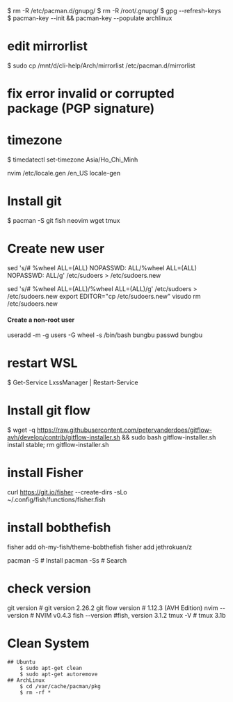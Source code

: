 $ rm -R /etc/pacman.d/gnupg/
$ rm -R /root/.gnupg/ 
$ gpg --refresh-keys
$ pacman-key --init && pacman-key --populate archlinux

# edit mirrorlist
$ sudo cp /mnt/d/cli-help/Arch/mirrorlist  /etc/pacman.d/mirrorlist

# fix error invalid or corrupted package (PGP signature)

# timezone
$ timedatectl set-timezone Asia/Ho_Chi_Minh

nvim /etc/locale.gen
/en_US
locale-gen

# Install git
$ pacman -S git fish neovim wget tmux

# Create new user 

sed 's/# %wheel ALL=(ALL) NOPASSWD: ALL/%wheel ALL=(ALL) NOPASSWD: ALL/g' /etc/sudoers > /etc/sudoers.new

sed 's/# %wheel ALL=(ALL)/%wheel ALL=(ALL)/g' /etc/sudoers > /etc/sudoers.new
export EDITOR="cp /etc/sudoers.new"
visudo
rm /etc/sudoers.new

#### Create a non-root user
useradd -m -g users -G wheel -s /bin/bash bungbu
passwd bungbu

# restart WSL
$ Get-Service LxssManager | Restart-Service

# Install git flow
$ wget -q  https://raw.githubusercontent.com/petervanderdoes/gitflow-avh/develop/contrib/gitflow-installer.sh && sudo bash gitflow-installer.sh install stable; rm gitflow-installer.sh


# install Fisher
curl https://git.io/fisher --create-dirs -sLo ~/.config/fish/functions/fisher.fish

# install bobthefish
fisher add oh-my-fish/theme-bobthefish
fisher add jethrokuan/z

pacman -S <package-name>        # Install 
pacman -Ss <package-name>       # Search

# check version
git version         # git version 2.26.2
git flow version    # 1.12.3 (AVH Edition)
nvim --version      # NVIM v0.4.3
fish --version      #fish, version 3.1.2
tmux -V             # tmux 3.1b


# Clean System

    ## Ubuntu
        $ sudo apt-get clean
        $ sudo apt-get autoremove
    ## ArchLinux
        $ cd /var/cache/pacman/pkg
        $ rm -rf *
    
